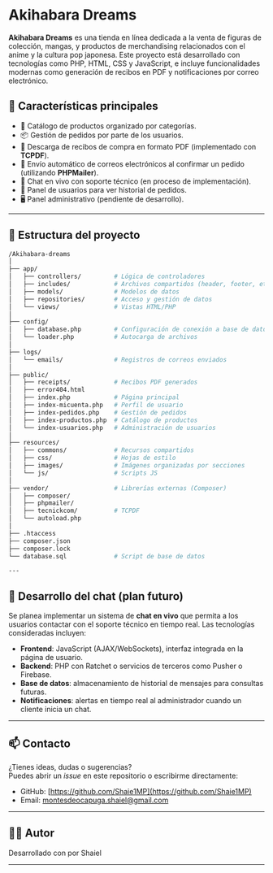 # Akihabara Dreams

**Akihabara Dreams** es una tienda en línea dedicada a la venta de figuras de colección, mangas, y productos de merchandising relacionados con el anime y la cultura pop japonesa. Este proyecto está desarrollado con tecnologías como PHP, HTML, CSS y JavaScript, e incluye funcionalidades modernas como generación de recibos en PDF y notificaciones por correo electrónico.

## 🚀 Características principales

- 🛒 Catálogo de productos organizado por categorías.
- 📦 Gestión de pedidos por parte de los usuarios.
- 🧾 Descarga de recibos de compra en formato PDF (implementado con **TCPDF**).
- 📧 Envío automático de correos electrónicos al confirmar un pedido (utilizando **PHPMailer**).
- 💬 Chat en vivo con soporte técnico (en proceso de implementación).
- 👤 Panel de usuarios para ver historial de pedidos.
- 🖥️ Panel administrativo (pendiente de desarrollo).

---

## 🧱 Estructura del proyecto

```bash
/Akihabara-dreams
│
├── app/
│   ├── controllers/         # Lógica de controladores
│   ├── includes/            # Archivos compartidos (header, footer, etc.)
│   ├── models/              # Modelos de datos
│   ├── repositories/        # Acceso y gestión de datos
│   └── views/               # Vistas HTML/PHP
│
├── config/
│   ├── database.php         # Configuración de conexión a base de datos
│   └── loader.php           # Autocarga de archivos
│
├── logs/
│   └── emails/              # Registros de correos enviados
│
├── public/
│   ├── receipts/            # Recibos PDF generados
│   ├── error404.html
│   ├── index.php            # Página principal
│   ├── index-micuenta.php   # Perfil de usuario
│   ├── index-pedidos.php    # Gestión de pedidos
│   ├── index-productos.php  # Catálogo de productos
│   └── index-usuarios.php   # Administración de usuarios
│
├── resources/
│   ├── commons/             # Recursos compartidos
│   ├── css/                 # Hojas de estilo
│   ├── images/              # Imágenes organizadas por secciones
│   └── js/                  # Scripts JS
│
├── vendor/                  # Librerías externas (Composer)
│   ├── composer/
│   ├── phpmailer/
│   ├── tecnickcom/          # TCPDF
│   └── autoload.php
│
├── .htaccess
├── composer.json
├── composer.lock
└── database.sql             # Script de base de datos

---

```

## 🧪 Desarrollo del chat (plan futuro)

Se planea implementar un sistema de **chat en vivo** que permita a los usuarios contactar con el soporte técnico en tiempo real. Las tecnologías consideradas incluyen:

- **Frontend**: JavaScript (AJAX/WebSockets), interfaz integrada en la página de usuario.
- **Backend**: PHP con Ratchet o servicios de terceros como Pusher o Firebase.
- **Base de datos**: almacenamiento de historial de mensajes para consultas futuras.
- **Notificaciones**: alertas en tiempo real al administrador cuando un cliente inicia un chat.

---

## 📫 Contacto

¿Tienes ideas, dudas o sugerencias?  
Puedes abrir un *issue* en este repositorio o escribirme directamente:

- GitHub: [https://github.com/Shaie1MP](https://github.com/Shaie1MP)
- Email: montesdeocapuga.shaiel@gmail.com

---

## 👨‍💻 Autor

Desarrollado con por Shaiel  

---
